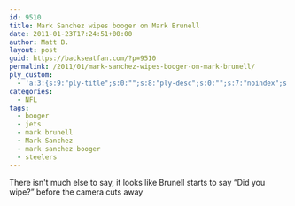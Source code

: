 ```yaml
---
id: 9510
title: Mark Sanchez wipes booger on Mark Brunell
date: 2011-01-23T17:24:51+00:00
author: Matt B.
layout: post
guid: https://backseatfan.com/?p=9510
permalink: /2011/01/mark-sanchez-wipes-booger-on-mark-brunell/
ply_custom:
  - 'a:3:{s:9:"ply-title";s:0:"";s:8:"ply-desc";s:0:"";s:7:"noindex";s:0:"";}'
categories:
  - NFL
tags:
  - booger
  - jets
  - mark brunell
  - Mark Sanchez
  - mark sanchez booger
  - steelers
---
```


<div class="entry">
  <p>
    There isn't much else to say, it looks like Brunell starts to say &#8220;Did you wipe?&#8221; before the camera cuts away
  </p>

  <p>
  </p>
</div>
